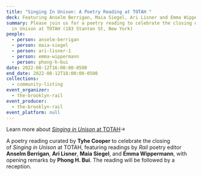 ```yaml
---
title: "Singing In Unison: A Poetry Reading at TOTAH "
deck: Featuring Anselm Berrigan, Maia Siegel, Ari Lisner and Emma Wippermann
summary: Please join us for a poetry reading to celebrate the closing of Singing
  in Unison at TOTAH (183 Stanton St, New York)
people:
  - person: anselm-berrigan
  - person: maia-siegel
  - person: ari-lisner-1
  - person: emma-wippermann
  - person: phong-h-bui
date: 2022-08-12T16:00:00-0500
end_date: 2022-08-12T18:00:00-0500
collections:
  - community-listing
event_organizer:
  - the-brooklyn-rail
event_producer:
  - the-brooklyn-rail
event_platform: null
---
```

Learn more about [*Singing in Unison* at TOTAH](https://www.davidtotah.com/exhibitions)→

A poetry reading curated by **Tyhe Cooper** to celebrate the closing of *Singing in Unison* at TOTAH, featuring readings by *Rail* poetry editor **Anselm Berrigan**, **Ari Lisner**, **Maia Siegel**, and **Emma Wippermann**, with opening remarks by **Phong H. Bui**. The reading will be followed by a reception.